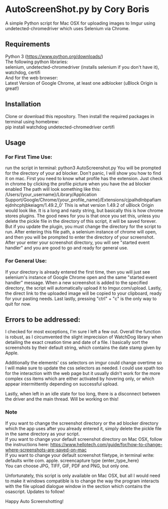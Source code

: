 # AutoScreenShot.py by Cory Boris
A simple Python script for Mac OSX for uploading images to Imgur using undetected-chromedriver which uses Selenium via Chrome.

## Requirements
Python 3 (https://www.python.org/downloads/)  
The following python libraries:  
selenium, undetected-chromedriver (installs selenium if you don't have it), watchdog, certifi  
And for the web browser:  
Latest Version of Google Chrome, at least one adblocker (uBlock Origin is great!)

## Installation
Clone or download this repository.
Then install the required packages in terminal using homebrew:   
pip install watchdog undetected-chromedriver certifi

## Usage
### For First Time Use:
run the script in terminal: python3 AutoScreenshot.py
You will be prompted for the directory of your ad blocker. Don't panic, I will show you how to find it on mac.
First you need to know what profile has the extension. Just check in chrome by clicking the profile picture when you have the ad blocker enabled
The path will look something like this:
/Users/{your_username}/Library/Application Support/Google/Chrome/{your_profile_name}/Extensions/cjpalhdlnbpafiamejdnhcphjbkeiagm/1.49.2_0'
This is what version 1.49.2 of uBlock Origin would look like. It is a long and nasty string, but basically this is how chrome stores plugins. The good news for you is that once you set this, unless you delete the pickle file in the directory of this script, it will be saved forever. But if you update the plugin, you must change the directory for the script to run.
After entering this file path, a selenium instance of chrome will open, and then you will be prompted to enter the directory of your screenshot. 
After your enter your screenshot directory, you will see "started event handler" and you are good to go and ready for general use. 

### For General Use:
If your directory is already entered the first time, then you will just see selenium's instance of Google Chrome open and the same "started event handler" message. 
When a new screenshot is added to the specified directory, the script will automatically upload it to Imgur.com/upload. 
Lastly, the direct link to the uploaded image will be copied to your clipboard, ready for your pasting needs.
Last lastly, pressing "ctrl" + "c" is the only way to quit for now.

## Errors to be addressed:
I checked for most exceptions, I'm sure I left a few out. Overall the function is robust, as I circumvented the slight imprecision of WatchDog library when detailing the exact creation time and date of a file. I basically sort the screenshots by their default string, which contains the date stamp given by Apple.

Additionally the elements' css selectors on imgur could change overtime so I will make sure to update the css selectors as needed. I could use xpath too for the interaction with the web page but it usually didn't work for the more complex css items which are either activated by hovering only, or which appear intermittently depending on successful upload.

Lastly, when left in an idle state for too long, there is a disconnect between the driver and the main thread. Will be working on this!

### Note
If you want to change the screenshot directory or the ad blocker directory which the app uses after you already entered it, simply delete the pickle file in the same directory as your script.  
If you want to change your default screenshot directory on Mac OSX, follow the instructions here: https://www.hellotech.com/guide/for/how-to-change-where-screenshots-are-saved-on-mac  
If you want to change your default screenshot filetype, in terminal write: defaults write com. apple. screencapture type {enter_type_here}  
You can choose JPG, TIFF, GIF, PDF and PNG, but only one.

Unfortunately, this script is only available on Mac OSX, but all I would need to make it windows compatible is to change the way the program interacts with the file upload dialogue window in the section which contains the osascript. Updates to follow!

Happy Auto Screenshotting!
